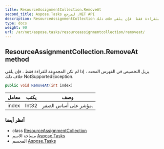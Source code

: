 ```yaml
---
title: ResourceAssignmentCollection.RemoveAt
second_title: Aspose.Tasks لمرجع .NET API
description: ResourceAssignmentCollection طريقة. يزيل التخصيص في الفهرس المحدد  إذا لم تكن المجموعة للقراءة فقط  فإن يلقي خلاف ذلك NotSupportedException.
type: docs
weight: 90
url: /ar/net/aspose.tasks/resourceassignmentcollection/removeat/
---
```

## ResourceAssignmentCollection.RemoveAt method

يزيل التخصيص في الفهرس المحدد ، إذا لم تكن المجموعة للقراءة فقط ، فإن يلقي خلاف ذلك NotSupportedException.

```csharp
public void RemoveAt(int index)
```

| معامل | يكتب | وصف |
| --- | --- | --- |
| index | Int32 | مؤشر على أساس الصفر. |

### أنظر أيضا

* class [ResourceAssignmentCollection](../)
* مساحة الاسم [Aspose.Tasks](../../resourceassignmentcollection/)
* المجسم [Aspose.Tasks](../../../)


